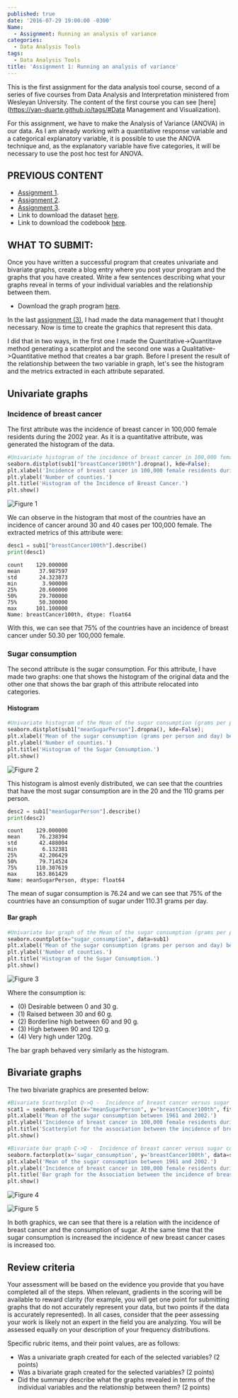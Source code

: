 ```yaml
---
published: true
date: '2016-07-29 19:00:00 -0300'
Name:
  - Assignment: Running an analysis of variance
categories:
  - Data Analysis Tools
tags:
  - Data Analysis Tools
title: 'Assignment 1: Running an analysis of variance'
---
```

This is the first assignment for the data analysis tool course, second of a series of five courses from Data Analysis and Interpretation ministered from Wesleyan University.
The content of the first course you can see [here](https://yan-duarte.github.io/tags/#Data Management and Visualization).

For this assignment, we have to make the Analysis of Variance (ANOVA) in our data.
As I am already working with a quantitative response variable and a categorical explanatory variable, it is possible to use the ANOVA technique and, as the explanatory variable have five categories, it will be necessary to use the post hoc test for ANOVA.

## PREVIOUS CONTENT

  - [Assignment 1](https://yan-duarte.github.io/2016/Assignment1/).
  - [Assignment 2](https://yan-duarte.github.io/2016/Assignment2/).
  - [Assignment 3](https://yan-duarte.github.io/2016/Assignment3/).
  - Link to download the dataset [here](https://yan-duarte.github.io/archives/separatedData.csv).
  - Link to download the codebook [here](https://yan-duarte.github.io/archives/codebook.xlsx).

## WHAT TO SUBMIT:

Once you have written a successful program that creates univariate and bivariate graphs, create a blog entry where you post your program and the graphs that you have created. Write a few sentences describing what your graphs reveal in terms of your individual variables and the relationship between them.

  - Download the graph program [here](https://yan-duarte.github.io/archives/assignment4.py).

In the last [assignment (3)](https://yan-duarte.github.io/2016/Assignment3/), I had made the data management that I thought necessary. Now is time to create the graphics that represent this data.

I did that in two ways, in the first one I made the Quantitative->Quantitave method generating a scatterplot and the second one was a Qualitative->Quantitative method that creates a bar graph.
Before I present the result of the relationship between the two variable in graph, let's see the histogram and the metrics extracted in each attribute separated.

## **Univariate graphs**

### **Incidence of breast cancer**

The first attribute was the incidence of breast cancer in 100,000 female residents during the 2002 year. As it is a quantitative attribute, was generated the histogram of the data.

```python
#Univariate histogram of the incidence of breast cancer in 100,000 female residents during the 2002 year.
seaborn.distplot(sub1["breastCancer100th"].dropna(), kde=False);
plt.xlabel('Incidence of breast cancer in 100,000 female residents during the 2002 year.')
plt.ylabel('Number of counties.')
plt.title('Histogram of the Incidence of Breast Cancer.')
plt.show()
```

![Figure 1]({{site.baseurl}}/yan-duarte.github.io/images/assignment4/graph1.png)

We can observe in the histogram that most of the countries have an incidence of cancer around 30 and 40 cases per 100,000 female. The extracted metrics of this attribute were:

```python
desc1 = sub1["breastCancer100th"].describe()
print(desc1)

```

```
count    129.000000
mean      37.987597
std       24.323873
min        3.900000
25%       20.600000
50%       29.700000
75%       50.300000
max      101.100000
Name: breastCancer100th, dtype: float64
```

With this, we can see that 75% of the countries have an incidence of breast cancer under 50.30 per 100,000 female.

### **Sugar consumption**

The second attribute is the sugar consumption. For this attribute, I have made two graphs: one that shows the histogram of the original data and the other one that shows the bar graph of this attribute relocated into categories.

#### **Histogram**

```python
#Univariate histogram of the Mean of the sugar consumption (grams per person and day) between 1961 and 2002.
seaborn.distplot(sub1["meanSugarPerson"].dropna(), kde=False);
plt.xlabel('Mean of the sugar consumption (grams per person and day) between 1961 and 2002.')
plt.ylabel('Number of counties.')
plt.title('Histogram of the Sugar Consumption.')
plt.show()
```

![Figure 2]({{site.baseurl}}/yan-duarte.github.io/images/assignment4/graph2.png)

This histogram is almost evenly distributed, we can see that the countries that have the most sugar consumption are in the 20 and the 110 grams per person.

```python
desc2 = sub1["meanSugarPerson"].describe()
print(desc2)

```

```
count    129.000000
mean      76.238394
std       42.488004
min        6.132381
25%       42.206429
50%       79.714524
75%      110.307619
max      163.861429
Name: meanSugarPerson, dtype: float64
```

The mean of sugar consumption is 76.24 and we can see that 75% of the countries have an consumption of sugar under 110.31 grams per day.

#### **Bar graph**

```python
#Univariate bar graph of the Mean of the sugar consumption (grams per person and day) between 1961 and 2002.
seaborn.countplot(x="sugar_consumption", data=sub1)
plt.xlabel('Mean of the sugar consumption (grams per person and day) between 1961 and 2002.')
plt.ylabel('Number of counties.')
plt.title('Histogram of the Sugar Consumption.')
plt.show()
```

![Figure 3]({{site.baseurl}}/yan-duarte.github.io/images/assignment4/graph3.png)

Where the consumption is:

  - (0) Desirable between 0 and 30 g.
  - (1) Raised between 30 and 60 g.
  - (2) Borderline high between 60 and 90 g.
  - (3) High between 90 and 120 g.
  - (4) Very high under 120g.

The bar graph behaved very similarly as the histogram.

## **Bivariate graphs**

The two bivariate graphics are presented below:

```python
#Bivariate Scatterplot Q->Q -  Incidence of breast cancer versus sugar consumption
scat1 = seaborn.regplot(x="meanSugarPerson", y="breastCancer100th", fit_reg=True, data=sub1)
plt.xlabel('Mean of the sugar consumption between 1961 and 2002.')
plt.ylabel('Incidence of breast cancer in 100,000 female residents during the 2002 year.')
plt.title('Scatterplot for the association between the incidence of breast cancer and the sugar consumption.')
plt.show()

#Bivariate bar graph C->Q -  Incidence of breast cancer versus sugar consumption
seaborn.factorplot(x='sugar_consumption', y='breastCancer100th', data=sub1, kind="bar", ci=None)
plt.xlabel('Mean of the sugar consumption between 1961 and 2002.')
plt.ylabel('Incidence of breast cancer in 100,000 female residents during the 2002 year.')
plt.title('Bar graph for the Association between the incidence of breast cancer and the sugar consumption.')
plt.show()
```

![Figure 4]({{site.baseurl}}/yan-duarte.github.io/images/assignment4/graph4.png)

![Figure 5]({{site.baseurl}}/yan-duarte.github.io/images/assignment4/graph5.png)

In both graphics, we can see that there is a relation with the incidence of breast cancer and the consumption of sugar. At the same time that the sugar consumption is increased the incidence of new breast cancer cases is increased too.

## **Review criteria**

Your assessment will be based on the evidence you provide that you have completed all of the steps. When relevant, gradients in the scoring will be available to reward clarity (for example, you will get one point for submitting graphs that do not accurately represent your data, but two points if the data is accurately represented). In all cases, consider that the peer assessing your work is likely not an expert in the field you are analyzing. You will be assessed equally on your description of your frequency distributions.

Specific rubric items, and their point values, are as follows:

  - Was a univariate graph created for each of the selected variables? (2 points)
  - Was a bivariate graph created for the selected variables? (2 points)
  - Did the summary describe what the graphs revealed in terms of the individual variables and the relationship between them? (2 points)
